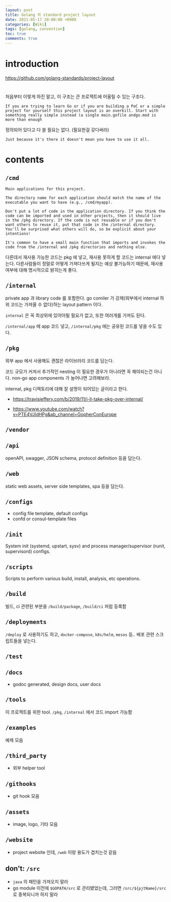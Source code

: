 ```yaml
---
layout: post
title: Golang 의 standard project layout
date: 2021-05-17 20:00:00 +0900
categories: [Wiki]
tags: [golang, convention]
toc: true
comments: true
---
```


# introduction

https://github.com/golang-standards/project-layout

# 

처음부터 이렇게 하진 말고, 이 구조는 큰 프로젝트에 어울릴 수 있는 구조다.
```
If you are trying to learn Go or if you are building a PoC or a simple project for yourself this project layout is an overkill. Start with something really simple instead (a single main.gofile andgo.mod is more than enough
```

정의되어 있다고 다 쓸 필요는 없다. (필요한걸 갖다써라)
```
Just because it's there it doesn't mean you have to use it all. 
```

# contents

## `/cmd`

```
Main applications for this project.

The directory name for each application should match the name of the executable you want to have (e.g., /cmd/myapp).

Don't put a lot of code in the application directory. If you think the code can be imported and used in other projects, then it should live in the /pkg directory. If the code is not reusable or if you don't want others to reuse it, put that code in the /internal directory. You'll be surprised what others will do, so be explicit about your intentions!

It's common to have a small main function that imports and invokes the code from the /internal and /pkg directories and nothing else.
```

다른데서 재사용 가능한 코드는 pkg 에 넣고, 재사용 못하게 할 코드는 internal 에다 넣는다.
다른사람들이 정말로 어떻게 가져다쓰게 될지는 예상 불가능하기 때문에, 재사용여부에 대해 명시적으로 밝히는게 좋다.

## `/internal`

private app 과 library code 를 포함한다. 
go comiler 가 강제(외부에서 internal 하위 코드는 가져올 수 없다)하는 layout pattern 이다.

`internal` 은 꼭 최상위에 있어야될 필요가 없고, 또한 여러개를 가져도 된다.

`/internal/app` 에 app 코드 넣고, `/internal/pkg` 에는 공유된 코드를 넣을 수도 있다.

## `/pkg`

외부 app 에서 사용해도 괜찮은 라이브러리 코드를 담는다.

코드 규모가 커져서 추가적인 nesting 이 필요한 경우가 아니라면 꼭 해야되는건 아니다. non-go app components 가 늘어나면 고려해보라.

internal, pkg 디렉토리에 대해 잘 설명이 되어있는 글이라고 한다.
- https://travisjeffery.com/b/2019/11/i-ll-take-pkg-over-internal/

- https://www.youtube.com/watch?v=PTE4VJIdHPg&ab_channel=GopherConEurope

## `/vendor`

## `/api`

openAPI, swagger, JSON schema, protocol definition 등을 담는다.

## `/web` 

static web assets, server side templates, spa 등을 담는다.

## `/configs`
- config file template, default configs
- confd or consul-template files

## `/init`

System init (systemd, upstart, sysv) and process manager/supervisor (runit, supervisord) configs.

## `/scripts`

Scripts to perform various build, install, analysis, etc operations.

## `/build`

빌드, ci 관련된 부분을 `/build/package`, `/build/ci` 처럼 등록함

## `/deployments`

`/deploy` 로 사용하기도 하고, `docker-compose`, `k8s/helm`, `mesos` 등.. 배포 관련 스크립트들을 넣는다.

## `/test`

## `/docs`
- godoc generated, design docs, user docs

## `/tools`
이 프로젝트를 위한 tool. `/pkg`, `/internal` 에서 코드 import 가능함

## `/examples`
예제 모음

## `/third_party`
- 외부 helper tool

## `/githooks`
- git hook 모음

## `/assets`
- image, logo, 기타 모음

## `/website`
- project website 인데, `/web` 이랑 용도가 겹치는것 같음

## don't: `/src`
- `java` 의 패턴을 가져오지 말라
- go module 이전에 `$GOPATH/src` 로 관리됐었는데, 그러면 `/src/${pjtName}/src` 로 중복되니까 하지 말라
